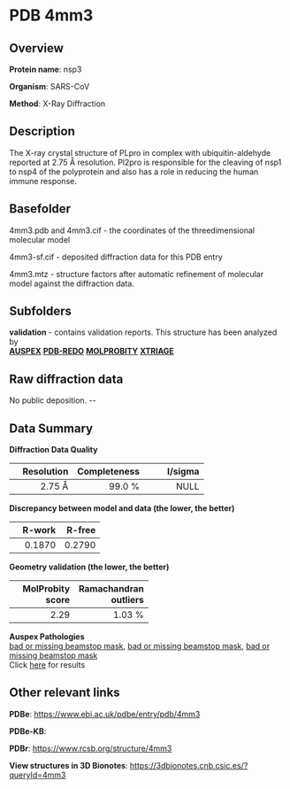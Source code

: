 # PDB 4mm3

## Overview

**Protein name**: nsp3

**Organism**: SARS-CoV

**Method**: X-Ray Diffraction

## Description

The X-ray crystal structure of PLpro in complex with ubiquitin-aldehyde reported at 2.75 Å resolution. Pl2pro is responsible for the cleaving of nsp1 to nsp4 of the polyprotein and also has a role in reducing the human immune response.

## Basefolder

4mm3.pdb and 4mm3.cif - the coordinates of the threedimensional molecular model

4mm3-sf.cif - deposited diffraction data for this PDB entry

4mm3.mtz - structure factors after automatic refinement of molecular model against the diffraction data.

## Subfolders





**validation** - contains validation reports. This structure has been analyzed by <br>[**AUSPEX**](https://github.com/thorn-lab/coronavirus_structural_task_force/tree/master/pdb/nsp3/SARS-CoV/4mm3/validation/auspex) [**PDB-REDO**](https://github.com/thorn-lab/coronavirus_structural_task_force/tree/master/pdb/nsp3/SARS-CoV/4mm3/validation/pdb-redo) [**MOLPROBITY**](https://github.com/thorn-lab/coronavirus_structural_task_force/tree/master/pdb/nsp3/SARS-CoV/4mm3/validation/molprobity) [**XTRIAGE**](https://github.com/thorn-lab/coronavirus_structural_task_force/blob/master/pdb/nsp3/SARS-CoV/4mm3/validation/Xtriage_output.log)  



## Raw diffraction data

No public deposition. --<br> 

## Data Summary
**Diffraction Data Quality**

|   | Resolution | Completeness| I/sigma |
|---|-------------:|----------------:|--------------:|
|   |2.75 Å|99.0  %|<img width=50/>NULL |

**Discrepancy between model and data (the lower, the better)**

|   | **R-work**| **R-free**   
|---|-------------:|----------------:|           
||  0.1870|  0.2790|

**Geometry validation (the lower, the better)**

|   |**MolProbity<br>score**| **Ramachandran<br>outliers** 
|---|-------------:|----------------:|
||  2.29|  1.03 %|

**Auspex Pathologies**<br> [bad or missing beamstop mask](https://www.auspex.de/pathol/#2), [bad or missing beamstop mask](https://www.auspex.de/pathol/#2), [bad or missing beamstop mask](https://www.auspex.de/pathol/#2)<br>Click [here](https://github.com/thorn-lab/coronavirus_structural_task_force/blob/master/pdb/nsp3/SARS-CoV/4mm3/validation/auspex/4mm3_auspex_comments.txt)  for results

 



## Other relevant links 
**PDBe**:  https://www.ebi.ac.uk/pdbe/entry/pdb/4mm3

**PDBe-KB**:  
 
**PDBr**: https://www.rcsb.org/structure/4mm3 

**View structures in 3D Bionotes**: https://3dbionotes.cnb.csic.es/?queryId=4mm3

